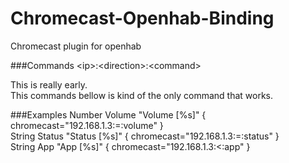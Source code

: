 # Chromecast-Openhab-Binding
Chromecast plugin for openhab

###Commands
\<ip\>:\<direction\>:\<command\><br>

This is really early.<br>
This commands bellow is kind of the only command that works.

###Examples
Number  Volume "Volume [%s]" { chromecast="192.168.1.3:=:volume" }<br>
String  Status "Status [%s]" { chromecast="192.168.1.3:=:status" }<br>
String  App "App [%s]" { chromecast="192.168.1.3:<:app" }
